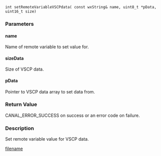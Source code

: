 
 
 


```clike
int setRemoteVariableVSCPdata( const wxString& name, uint8_t *pData, uint16_t size)
```

### Parameters

#### name
Name of remote variable to set value for.

#### sizeData
Size of VSCP data.

#### pData
Pointer to VSCP data array to set data from.

### Return Value
CANAL_ERROR_SUCCESS on success or an error code on failure. 

### Description
Set remote variable value for VSCP data. 



[filename](./bottom_copyright.md ':include')